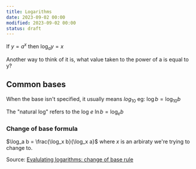 ```yaml
---
title: Logarithms
date: 2023-09-02 00:00
modified: 2023-09-02 00:00
status: draft
---
```


If $y = a^x$ then $\log_a y = x$

Another way to think of it is, what value taken to the power of a is equal to y?

## Common bases

When the base isn't specified, it usually means $log_{10}$ eg: $\log b = \log_{10} b$

The "natural log" refers to the log $e$ $\ln b = \log_{e} b$

### Change of base formula

$\log_a b = \frac{\log_x b}{\log_x a}$ where $x$ is an arbiraty we're trying to change to.

Source: [Evalulating logarithms: change of base rule](https://www.khanacademy.org/math/algebra2/x2ec2f6f830c9fb89:logs/x2ec2f6f830c9fb89:change-of-base/v/change-of-base-formula)

